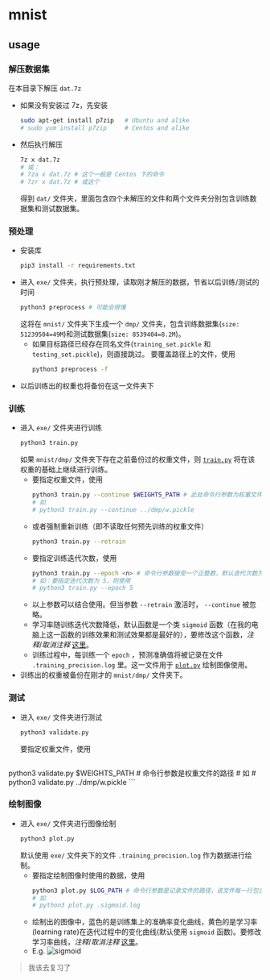 # mnist

## usage

### 解压数据集
  在本目录下解压 `dat.7z` 
  - 如果没有安装过 7z，先安装
    ```bash
    sudo apt-get install p7zip   # Ubuntu and alike
    # sudo yum install p7zip     # Centos and alike
    ```

  - 然后执行解压
    ```bash
    7z x dat.7z
    # 或：
    # 7za x dat.7z # 这个一般是 Centos 下的命令
    # 7zr x dat.7z # 或这个
    ```
    得到 `dat/` 文件夹，里面包含四个未解压的文件和两个文件夹分别包含训练数据集和测试数据集。

### 预处理
  - 安装库
    ```bash
    pip3 install -r requirements.txt
    ```
  - 进入 `exe/` 文件夹，执行预处理，读取刚才解压的数据，节省以后训练/测试的时间
    ```bash
    python3 preprocess # 可能会很慢
    ```
    这将在 `mnist/` 文件夹下生成一个 `dmp/` 文件夹，包含训练数据集(`size: 51239504=49M`)和测试数据集(`size: 8539404=8.2M`)。
    - 如果目标路径已经存在同名文件(`training_set.pickle` 和 `testing_set.pickle`)，则直接跳过。
      要覆盖路径上的文件，使用
      ```bash
      python3 preprocess -f
      ```
  - 以后训练出的权重也将备份在这一文件夹下

### 训练
  - 进入 `exe/` 文件夹进行训练
    ```bash
    python3 train.py
    ```
    如果 `mnist/dmp/` 文件夹下存在之前备份过的权重文件，则 [`train.py`](https://github.com/Blurgyy/spring2019/blob/master/DIP/mnist/exe/train.py) 将在该权重的基础上继续进行训练。
    - 要指定权重文件，使用
      ```bash
      python3 train.py --continue $WEIGHTS_PATH # 此处命令行参数为权重文件路径
      # 如
      # python3 train.py --continue ../dmp/w.pickle
      ```
    - 或者强制重新训练（即不读取任何预先训练的权重文件）
      ```bash
      python3 train.py --retrain
      ```
    - 要指定训练迭代次数，使用
      ```bash
      python3 train.py --epoch <n> # 命令行参数接受一个正整数，默认迭代次数为 100 次
      # 如：要指定迭代次数为 5，则使用
      # python3 train.py --epoch 5
      ```
    - 以上参数可以结合使用。但当参数 `--retrain` 激活时， `--continue` 被忽略。
    - 学习率随训练迭代次数降低，默认函数是一个类 `sigmoid` 函数（在我的电脑上这一函数的训练效果和测试效果都是最好的），要修改这个函数，*注释*/*取消注释* [这里](https://github.com/Blurgyy/spring2019/blob/4cb6641e71544327e10c7aba56560ed0ce86a132/DIP/mnist/exe/train.py#L149)。
    - 训练过程中，每训练一个 `epoch` ，预测准确值将被记录在文件 `.training_precision.log` 里。这一文件用于 [`plot.py`](https://github.com/Blurgyy/spring2019/blob/master/DIP/mnist/exe/plot.py) 绘制图像使用。
  - 训练出的权重被备份在刚才的 `mnist/dmp/` 文件夹下。

### 测试
  - 进入 `exe/` 文件夹进行测试
    ```bash
    python3 validate.py
    ```
    要指定权重文件，使用
    ```bash
  python3 validate.py $WEIGHTS_PATH # 命令行参数是权重文件的路径
    # 如
    # python3 validate.py ../dmp/w.pickle
    ```

### 绘制图像
  - 进入 `exe/` 文件夹进行图像绘制
    ```bash
    python3 plot.py
    ```
    默认使用 `exe/` 文件夹下的文件 `.training_precision.log` 作为数据进行绘制。
    - 要指定绘制图像时使用的数据，使用
      ```bash
      python3 plot.py $LOG_PATH # 命令行参数是记录文件的路径，该文件每一行包含一个 [0,1] 区间内的浮点数
      # 如
      # python3 plot.py .sigmoid.log
      ```
    - 绘制出的图像中，蓝色的是训练集上的准确率变化曲线，黄色的是学习率(learning rate)在迭代过程中的变化曲线(默认使用 `sigmoid` 函数)。要修改学习率曲线，*注释*/*取消注释* [这里](https://github.com/Blurgyy/spring2019/blob/c03d86ecd6c65c3beb05b54c1333d2da00b80ab8/DIP/mnist/exe/plot.py#L32)。
    - E.g.
      ![sigmoid](http://106.14.194.215/imghost/mnist_linear_classifier/sigmoid.png "sigmoid")

> 我该去复习了

